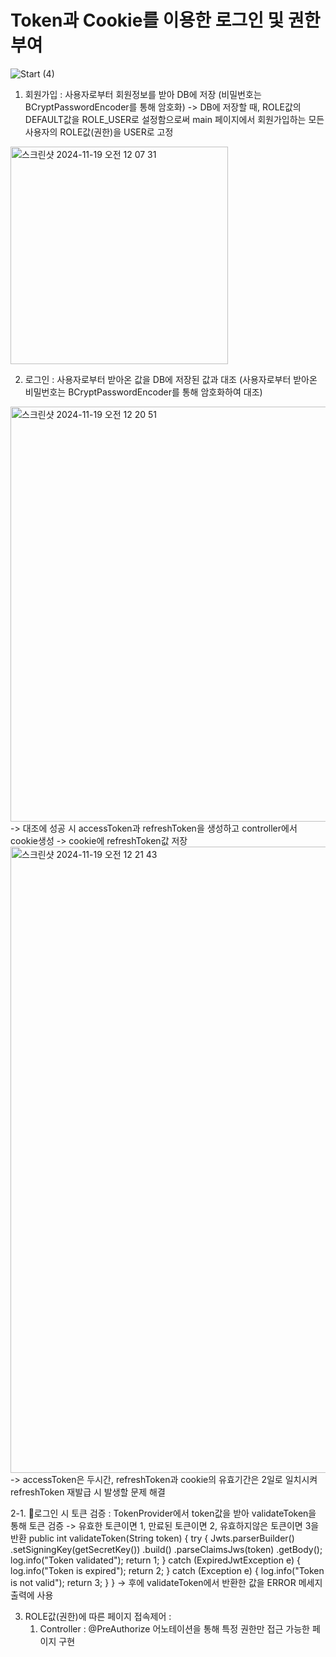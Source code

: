 # Token과 Cookie를 이용한 로그인 및 권한부여
![Start (4)](https://github.com/user-attachments/assets/d457051c-d1ed-4006-bf8f-4e03271be8fb)
1. 회원가입 :
   사용자로부터 회원정보를 받아 DB에 저장 (비밀번호는 BCryptPasswordEncoder를 통해 암호화)
   -> DB에 저장할 때, ROLE값의 DEFAULT값을 ROLE_USER로 설정함으로써 main 페이지에서 회원가입하는 모든 사용자의 ROLE값(권한)을 USER로 고정
<img width="348" alt="스크린샷 2024-11-19 오전 12 07 31" src="https://github.com/user-attachments/assets/1b4f8df3-1ebf-489d-bc02-e6438b977454">

2. 로그인 :
   사용자로부터 받아온 값을 DB에 저장된 값과 대조 (사용자로부터 받아온 비밀번호는 BCryptPasswordEncoder를 통해 암호화하여 대조)
<img width="664" alt="스크린샷 2024-11-19 오전 12 20 51" src="https://github.com/user-attachments/assets/d9a02f57-a6d7-4246-b602-8ad872989320">
   -> 대조에 성공 시 accessToken과 refreshToken을 생성하고 controller에서 cookie생성
   -> cookie에 refreshToken값 저장
<img width="1002" alt="스크린샷 2024-11-19 오전 12 21 43" src="https://github.com/user-attachments/assets/9b6d4d7a-da05-474c-b471-76938599c283">
   -> accessToken은 두시간, refreshToken과 cookie의 유효기간은 2일로 일치시켜 refreshToken 재발급 시 발생할 문제 해결
   
2-1. 로그인 시 토큰 검증 :
   TokenProvider에서 token값을 받아 validateToken을 통해 토큰 검증
   -> 유효한 토큰이면 1, 만료된 토큰이면 2, 유효하지않은 토큰이면 3을 반환
       public int validateToken(String token) {
        try {
            Jwts.parserBuilder()
                    .setSigningKey(getSecretKey())
                    .build()
                    .parseClaimsJws(token)
                    .getBody();
            log.info("Token validated");
            return 1;
        } catch (ExpiredJwtException e) {
            log.info("Token is expired");
            return 2;
        } catch (Exception e) {
            log.info("Token is not valid");
            return 3;
        }
    }
   -> 후에 validateToken에서 반환한 값을 ERROR 메세지 출력에 사용
   
3. ROLE값(권한)에 따른 페이지 접속제어 :
   1) Controller :
      @PreAuthorize 어노테이션을 통해 특정 권한만 접근 가능한 페이지 구현
      
